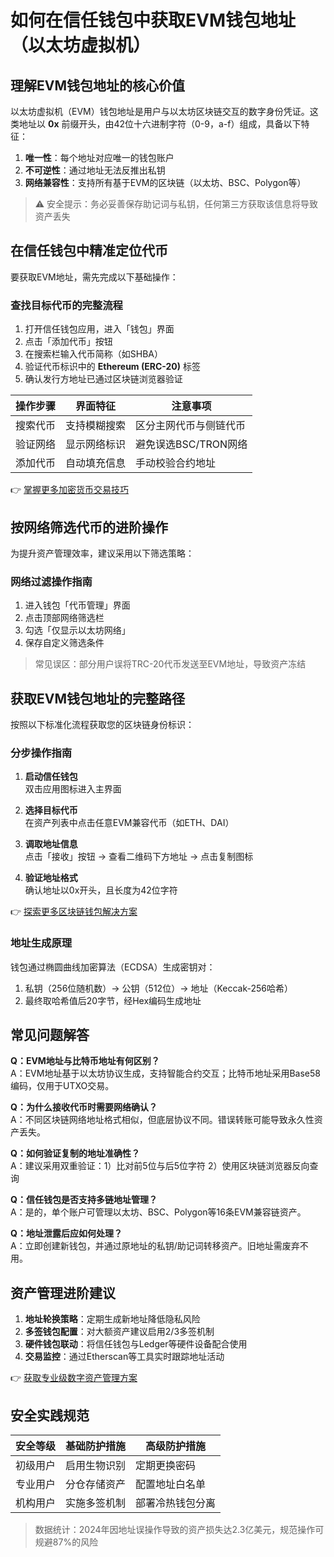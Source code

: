 # 如何在信任钱包中获取EVM钱包地址（以太坊虚拟机）

## 理解EVM钱包地址的核心价值

以太坊虚拟机（EVM）钱包地址是用户与以太坊区块链交互的数字身份凭证。这类地址以 **0x** 前缀开头，由42位十六进制字符（0-9，a-f）组成，具备以下特征：
1. **唯一性**：每个地址对应唯一的钱包账户
2. **不可逆性**：通过地址无法反推出私钥
3. **网络兼容性**：支持所有基于EVM的区块链（以太坊、BSC、Polygon等）

> ⚠️ 安全提示：务必妥善保存助记词与私钥，任何第三方获取该信息将导致资产丢失

## 在信任钱包中精准定位代币

要获取EVM地址，需先完成以下基础操作：

### 查找目标代币的完整流程
1. 打开信任钱包应用，进入「钱包」界面
2. 点击「添加代币」按钮
3. 在搜索栏输入代币简称（如SHBA）
4. 验证代币标识中的 **Ethereum (ERC-20)** 标签
5. 确认发行方地址已通过区块链浏览器验证

| 操作步骤 | 界面特征 | 注意事项 |
|---------|----------|----------|
| 搜索代币 | 支持模糊搜索 | 区分主网代币与侧链代币 |
| 验证网络 | 显示网络标识 | 避免误选BSC/TRON网络 |
| 添加代币 | 自动填充信息 | 手动校验合约地址 |

👉 [掌握更多加密货币交易技巧](https://bit.ly/okx_welcome)

## 按网络筛选代币的进阶操作

为提升资产管理效率，建议采用以下筛选策略：

### 网络过滤操作指南
1. 进入钱包「代币管理」界面
2. 点击顶部网络筛选栏
3. 勾选「仅显示以太坊网络」
4. 保存自定义筛选条件

> 常见误区：部分用户误将TRC-20代币发送至EVM地址，导致资产冻结

## 获取EVM钱包地址的完整路径

按照以下标准化流程获取您的区块链身份标识：

### 分步操作指南
1. **启动信任钱包**  
   双击应用图标进入主界面

2. **选择目标代币**  
   在资产列表中点击任意EVM兼容代币（如ETH、DAI）

3. **调取地址信息**  
   点击「接收」按钮 → 查看二维码下方地址 → 点击复制图标

4. **验证地址格式**  
   确认地址以0x开头，且长度为42位字符

👉 [探索更多区块链钱包解决方案](https://bit.ly/okx_welcome)

### 地址生成原理
钱包通过椭圆曲线加密算法（ECDSA）生成密钥对：
1. 私钥（256位随机数）→ 公钥（512位）→ 地址（Keccak-256哈希）
2. 最终取哈希值后20字节，经Hex编码生成地址

## 常见问题解答

**Q：EVM地址与比特币地址有何区别？**  
A：EVM地址基于以太坊协议生成，支持智能合约交互；比特币地址采用Base58编码，仅用于UTXO交易。

**Q：为什么接收代币时需要网络确认？**  
A：不同区块链网络地址格式相似，但底层协议不同。错误转账可能导致永久性资产丢失。

**Q：如何验证复制的地址准确性？**  
A：建议采用双重验证：1）比对前5位与后5位字符 2）使用区块链浏览器反向查询

**Q：信任钱包是否支持多链地址管理？**  
A：是的，单个账户可管理以太坊、BSC、Polygon等16条EVM兼容链资产。

**Q：地址泄露后应如何处理？**  
A：立即创建新钱包，并通过原地址的私钥/助记词转移资产。旧地址需废弃不用。

## 资产管理进阶建议

1. **地址轮换策略**：定期生成新地址降低隐私风险
2. **多签钱包配置**：对大额资产建议启用2/3多签机制
3. **硬件钱包联动**：将信任钱包与Ledger等硬件设备配合使用
4. **交易监控**：通过Etherscan等工具实时跟踪地址活动

👉 [获取专业级数字资产管理方案](https://bit.ly/okx_welcome)

## 安全实践规范

| 安全等级 | 基础防护措施 | 高级防护措施 |
|---------|-------------|-------------|
| 初级用户 | 启用生物识别 | 定期更换密码 |
| 专业用户 | 分仓存储资产 | 配置地址白名单 |
| 机构用户 | 实施多签机制 | 部署冷热钱包分离 |

> 数据统计：2024年因地址误操作导致的资产损失达2.3亿美元，规范操作可规避87%的风险
